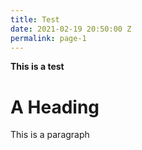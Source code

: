 ```yaml
---
title: Test
date: 2021-02-19 20:50:00 Z
permalink: page-1
---
```


**This is a test**
# A Heading
This is a paragraph

